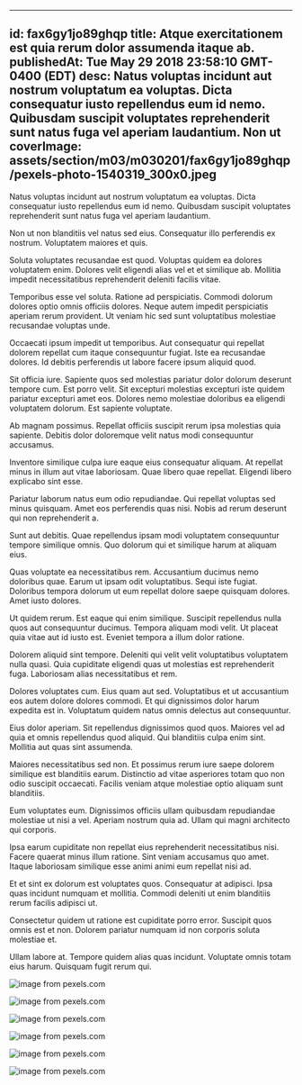 
---
id: fax6gy1jo89ghqp
title: Atque exercitationem est quia rerum dolor assumenda itaque ab.
publishedAt: Tue May 29 2018 23:58:10 GMT-0400 (EDT)
desc: Natus voluptas incidunt aut nostrum voluptatum ea voluptas. Dicta consequatur iusto repellendus eum id nemo. Quibusdam suscipit voluptates reprehenderit sunt natus fuga vel aperiam laudantium. Non ut
coverImage: assets/section/m03/m030201/fax6gy1jo89ghqp/pexels-photo-1540319_300x0.jpeg
---




Natus voluptas incidunt aut nostrum voluptatum ea voluptas. Dicta consequatur iusto repellendus eum id nemo. Quibusdam suscipit voluptates reprehenderit sunt natus fuga vel aperiam laudantium.
 Non ut non blanditiis vel natus sed eius. Consequatur illo perferendis ex nostrum. Voluptatem maiores et quis.
 Soluta voluptates recusandae est quod. Voluptas quidem ea dolores voluptatem enim. Dolores velit eligendi alias vel et et similique ab. Mollitia impedit necessitatibus reprehenderit deleniti facilis vitae.


Temporibus esse vel soluta. Ratione ad perspiciatis. Commodi dolorum dolores optio omnis officiis dolores. Neque autem impedit perspiciatis aperiam rerum provident. Ut veniam hic sed sunt voluptatibus molestiae recusandae voluptas unde.
 Occaecati ipsum impedit ut temporibus. Aut consequatur qui repellat dolorem repellat cum itaque consequuntur fugiat. Iste ea recusandae dolores. Id debitis perferendis ut labore facere ipsum aliquid quod.
 Sit officia iure. Sapiente quos sed molestias pariatur dolor dolorum deserunt tempore cum. Est porro velit. Sit excepturi molestias excepturi iste quidem pariatur excepturi amet eos. Dolores nemo molestiae doloribus ea eligendi voluptatem dolorum. Est sapiente voluptate.


Ab magnam possimus. Repellat officiis suscipit rerum ipsa molestias quia sapiente. Debitis dolor doloremque velit natus modi consequuntur accusamus.
 Inventore similique culpa iure eaque eius consequatur aliquam. At repellat minus in illum aut vitae laboriosam. Quae libero quae repellat. Eligendi libero explicabo sint esse.
 Pariatur laborum natus eum odio repudiandae. Qui repellat voluptas sed minus quisquam. Amet eos perferendis quas nisi. Nobis ad rerum deserunt qui non reprehenderit a.


Sunt aut debitis. Quae repellendus ipsam modi voluptatem consequuntur tempore similique omnis. Quo dolorum qui et similique harum at aliquam eius.
 Quas voluptate ea necessitatibus rem. Accusantium ducimus nemo doloribus quae. Earum ut ipsam odit voluptatibus. Sequi iste fugiat. Doloribus tempora dolorum ut eum repellat dolore saepe quisquam dolores. Amet iusto dolores.
 Ut quidem rerum. Est eaque qui enim similique. Suscipit repellendus nulla quos aut consequuntur ducimus. Tempora aliquam modi velit. Ut placeat quia vitae aut id iusto est. Eveniet tempora a illum dolor ratione.


Dolorem aliquid sint tempore. Deleniti qui velit velit voluptatibus voluptatem nulla quasi. Quia cupiditate eligendi quas ut molestias est reprehenderit fuga. Laboriosam alias necessitatibus et rem.
 Dolores voluptates cum. Eius quam aut sed. Voluptatibus et ut accusantium eos autem dolore dolores commodi. Et qui dignissimos dolor harum expedita est in. Voluptatum quidem natus omnis delectus aut consequuntur.
 Eius dolor aperiam. Sit repellendus dignissimos quod quos. Maiores vel ad quia et omnis repellendus quod aliquid. Qui blanditiis culpa enim sint. Mollitia aut quas sint assumenda.


Maiores necessitatibus sed non. Et possimus rerum iure saepe dolorem similique est blanditiis earum. Distinctio ad vitae asperiores totam quo non odio suscipit occaecati. Facilis veniam atque molestiae optio aliquam sunt blanditiis.
 Eum voluptates eum. Dignissimos officiis ullam quibusdam repudiandae molestiae ut nisi a vel. Aperiam nostrum quia ad. Ullam qui magni architecto qui corporis.
 Ipsa earum cupiditate non repellat eius reprehenderit necessitatibus nisi. Facere quaerat minus illum ratione. Sint veniam accusamus quo amet. Itaque laboriosam similique esse animi animi eum repellat nisi ad.


Et et sint ex dolorum est voluptates quos. Consequatur at adipisci. Ipsa quas incidunt numquam et mollitia. Commodi deleniti ut enim blanditiis rerum facilis adipisci ut.
 Consectetur quidem ut ratione est cupiditate porro error. Suscipit quos omnis est et non. Dolorem pariatur numquam id non corporis soluta molestiae et.
 Ullam labore at. Tempore quidem alias quas incidunt. Voluptate omnis totam eius harum. Quisquam fugit rerum qui.



![image from pexels.com](assets/section/m03/m030201/fax6gy1jo89ghqp/pexels-photo-1540319.jpeg)

![image from pexels.com](assets/section/m03/m030201/fax6gy1jo89ghqp/pexels-photo-1464818.jpeg)

![image from pexels.com](assets/section/m03/m030201/fax6gy1jo89ghqp/pexels-photo-1043519.jpeg)

![image from pexels.com](assets/section/m03/m030201/fax6gy1jo89ghqp/pexels-photo-1561146.jpeg)

![image from pexels.com](assets/section/m03/m030201/fax6gy1jo89ghqp/pexels-photo-273879.jpeg)

![image from pexels.com](assets/section/m03/m030201/fax6gy1jo89ghqp/pexels-photo-1216475.jpeg)


